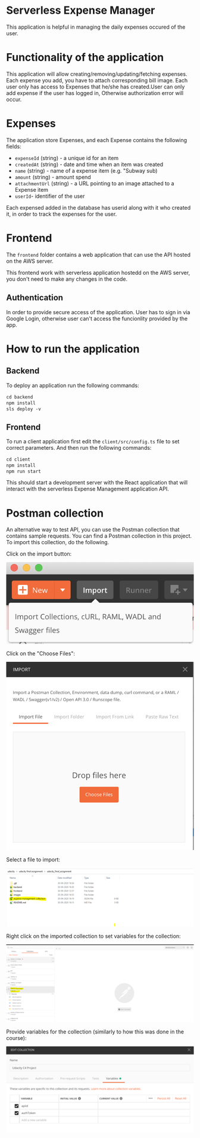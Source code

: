 # Serverless Expense Manager
This application is helpful in managing the daily expenses occured of the user.

# Functionality of the application
This application will allow creating/removing/updating/fetching expenses. Each expense you add, you have to attach corresponding bill image. Each user only has access to Expenses that he/she has created.User can only add expense if the user has logged in, Otherwise authorization error will occur.

# Expenses
The application store Expenses, and each Expense contains the following fields:

* `expenseId` (string) - a unique id for an item
* `createdAt` (string) - date and time when an item was created
* `name` (string) - name of a expense item (e.g. "Subway sub)
* `amount` (string) - amount spend
* `attachmentUrl` (string) - a URL pointing to an image attached to a Expense item
* `userId`- identifier of the user

Each expensed added in the database has userid along with it who created it, in order to track the expenses for the user.

# Frontend

The `frontend` folder contains a web application that can use the API hosted on the AWS server.

This frontend  work with serverless application hostedd on the AWS server, you don't need to make any changes in the code.

## Authentication
In order to provide secure access of the application. User has to sign in via Google Login, otherwise user can't access the funcionlity provided by the app.

# How to run the application

## Backend

To deploy an application run the following commands:

```
cd backend
npm install
sls deploy -v
```

## Frontend

To run a client application first edit the `client/src/config.ts` file to set correct parameters. And then run the following commands:

```
cd client
npm install
npm run start
```

This should start a development server with the React application that will interact with the serverless Expense Management application API.

# Postman collection

An alternative way to test API, you can use the Postman collection that contains sample requests. You can find a Postman collection in this project. To import this collection, do the following.

Click on the import button:

![Alt text](images/import-collection-1.png?raw=true "Image 1")


Click on the "Choose Files":

![Alt text](images/import-collection-2.png?raw=true "Image 2")


Select a file to import:

![Alt text](images/import-collection-3.png?raw=true "Image 3")


Right click on the imported collection to set variables for the collection:

![Alt text](images/import-collection-4.png?raw=true "Image 4")

Provide variables for the collection (similarly to how this was done in the course):

![Alt text](images/import-collection-5.png?raw=true "Image 5")
